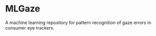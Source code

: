 # MLGaze
A machine learning repository for pattern recognition of gaze errors in consumer eye trackers.
